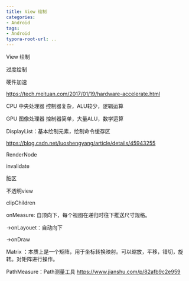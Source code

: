 ```yaml
---
title: View 绘制
categories: 
- Android
tags:
- Android
typora-root-url: ..
---
```


View 绘制

过度绘制

硬件加速

https://tech.meituan.com/2017/01/19/hardware-accelerate.html

CPU 中央处理器 控制器复杂，ALU较少，逻辑运算

GPU 图像处理器 控制器简单，大量ALU，数学运算

DisplayList：基本绘制元素，绘制命令缓存区

https://blog.csdn.net/luoshengyang/article/details/45943255

RenderNode

invalidate

脏区

不透明view

clipChildren



onMeasure: 自顶向下，每个视图在递归时往下推送尺寸规格。

 ->onLayouet：自动向下

->onDraw



Matrix ：本质上是一个矩阵，用于坐标转换映射。可以缩放，平移，错切，旋转。对矩阵进行操作。

PathMeasure：Path测量工具  https://www.jianshu.com/p/82afb9c2e959